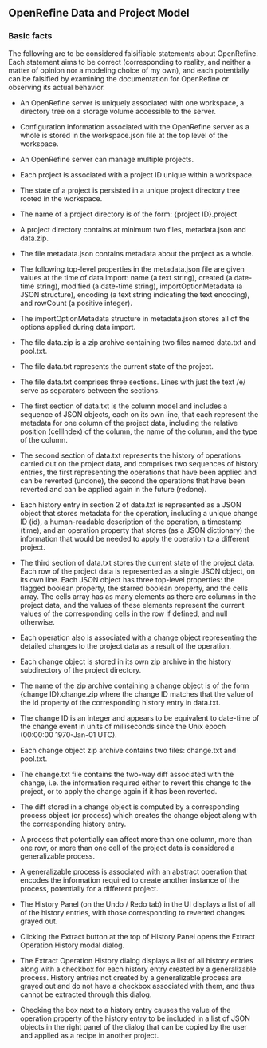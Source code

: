 ## OpenRefine Data and Project Model

### Basic facts 
The following are to be considered falsifiable statements about OpenRefine. Each statement aims to be correct (corresponding to reality, and neither a matter of opinion nor a modeling choice of my own), and each potentially can be falsified by examining the documentation for OpenRefine or observing its actual behavior.

-   An OpenRefine server is uniquely associated with one workspace, a directory tree on a storage volume accessible to the server.
    
-   Configuration information associated with the OpenRefine server as a whole is stored in the workspace.json file at the top level of the workspace.
    
-   An OpenRefine server can manage multiple projects.
    
-   Each project is associated with a  project ID unique within a workspace.
    
-   The state of a project  is persisted in a unique project directory tree rooted in the workspace.
    
-   The name of a project directory is of the form: {project ID}.project
    
-   A project  directory contains at minimum two files, metadata.json  and data.zip.
    
-   The file  metadata.json contains metadata about the project as a whole.
    
-   The following top-level properties in the metadata.json file are given values at the time of  data import: name  (a text string), created  (a date-time string), modified  (a date-time string), importOptionMetadata (a JSON structure), encoding (a text string indicating the text encoding), and rowCount (a positive integer).
    
-   The importOptionMetadata structure in  metadata.json stores all of the options applied during data import.
    
-   The file data.zip is a zip archive containing two files named data.txt  and pool.txt.
    
-   The file data.txt represents the current state of the project.
    
-   The file data.txt  comprises three sections. Lines with just the text /e/ serve as separators between the sections.
    
-   The first section of data.txt is the column model  and includes a sequence of JSON objects, each on its own line, that each represent the metadata for one column  of the project data, including the relative position (cellIndex) of the column, the name of the column, and the type of the column.
    
-   The second section of data.txt represents the history  of operations carried out on the project data, and comprises two sequences of history entries, the first representing the operations that have been applied and can be reverted (undone), the second the operations that have been reverted and can be applied again in the future (redone).
    
-   Each history entry in section 2 of data.txt is represented as a JSON object that stores metadata for the operation, including a unique change ID (id), a human-readable description of the operation, a timestamp (time), and an operation property that stores (as a JSON dictionary) the information that would be needed to apply the operation to a different project.
    
-   The third section of data.txt stores the current state of the project  data. Each row of the project data is represented as a single JSON object, on its own line. Each JSON object has three top-level properties: the flagged boolean property, the starred boolean property, and the cells array. The cells array has as many elements as there are columns in the project  data, and the values of these elements represent the current values of the corresponding cells in the row if defined, and null otherwise.
    
-   Each operation also is associated with a change object representing the detailed changes to the project  data as a result of the operation.
    
-   Each change object is stored in its own zip archive in the history subdirectory of the project directory.
    
-   The name of the zip archive containing a change object is of the form {change ID}.change.zip where the change ID matches that the value of the id property of the corresponding history entry in data.txt.
    
-   The change ID is an integer and appears to be equivalent to date-time of the change event in units of milliseconds since the Unix epoch (00:00:00 1970-Jan-01 UTC).
    
-   Each change object zip archive contains two files: change.txt and pool.txt.
    
-   The change.txt file contains the two-way diff associated with the change, i.e. the information required either to revert  this change to the project, or to apply the change again if it has been reverted.
    
-   The diff stored in a change object is computed by a corresponding process object (or process) which creates the change object along with the corresponding history entry.
    
-   A process that potentially can affect more than one column, more than one row, or more than one cell of the project  data is considered a generalizable process.
    
-   A generalizable process is associated with an abstract operation that encodes the information required to create another instance of the process, potentially for a different project.
    
-   The History Panel (on the Undo / Redo tab) in the UI displays a list of all of the history entries, with those corresponding to reverted changes grayed out.
    
-   Clicking the Extract button at the top of History Panel opens the Extract Operation History modal dialog.
    
-   The Extract Operation History dialog displays a list of all history entries along with a checkbox for each history entry created by a generalizable process. History entries not created by a generalizable process are grayed out and do not have a checkbox associated with them, and thus cannot be extracted through this dialog.

- Checking the box next to a history entry causes the value of the operation property of the history entry to be included in a list of JSON objects in the right panel of the dialog that can be copied by the user and applied as a recipe in another project.
